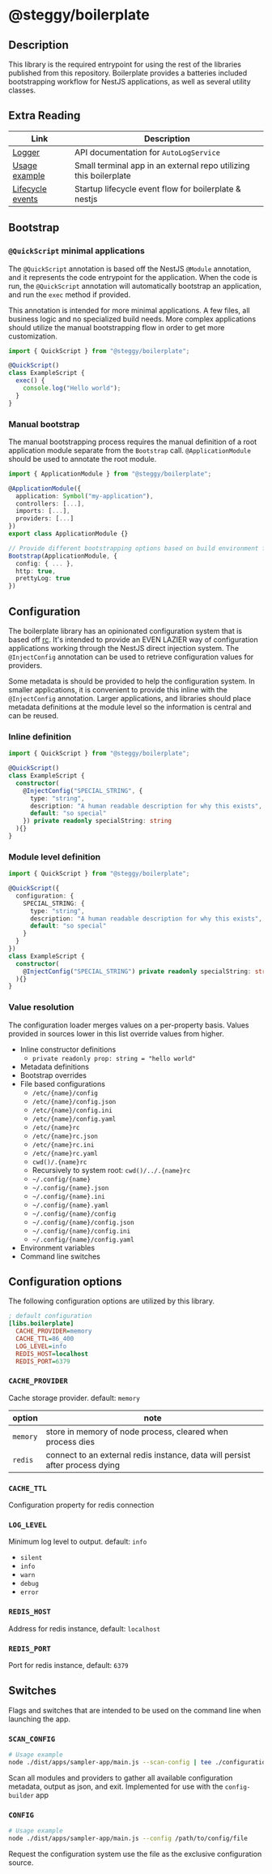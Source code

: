 # @steggy/boilerplate

## Description

This library is the required entrypoint for using the rest of the libraries published from this repository.
Boilerplate provides a batteries included bootstrapping workflow for NestJS applications, as well as several utility classes.

## Extra Reading

| Link | Description |
| --- | --- |
| [Logger](./docs/logger.md) | API documentation for `AutoLogService` |
| [Usage example](https://github.com/mp3three/quickscript) | Small terminal app in an external repo utilizing this boilerplate |
| [Lifecycle events](./docs/lifecycle.md) | Startup lifecycle event flow for boilerplate & nestjs |

## Bootstrap

### `@QuickScript` minimal applications

The `@QuickScript` annotation is based off the NestJS `@Module` annotation, and it represents the code entrypoint for the application.
When the code is run, the `@QuickScript` annotation will automatically bootstrap an application, and run the `exec` method if provided.

This annotation is intended for more minimal applications.
A few files, all business logic and no specialized build needs.
More complex applications should utilize the manual bootstrapping flow in order to get more customization.

```typescript
import { QuickScript } from "@steggy/boilerplate";

@QuickScript()
class ExampleScript {
  exec() {
    console.log("Hello world");
  }
}
```

### Manual bootstrap

The manual bootstrapping process requires the manual definition of a root application module separate from the `Bootstrap` call.
`@ApplicationModule` should be used to annotate the root module.

```typescript
import { ApplicationModule } from "@steggy/boilerplate";

@ApplicationModule({
  application: Symbol("my-application"),
  controllers: [...],
  imports: [...],
  providers: [...]
})
export class ApplicationModule {}

// Provide different bootstrapping options based on build environment files
Bootstrap(ApplicationModule, {
  config: { ... },
  http: true,
  prettyLog: true
})
```

## Configuration

The boilerplate library has an opinionated configuration system that is based off [rc](https://www.npmjs.com/package/rc).
It's intended to provide an EVEN LAZIER way of configuration applications working through the NestJS direct injection system.
The `@InjectConfig` annotation can be used to retrieve configuration values for providers.

Some metadata is should be provided to help the configuration system.
In smaller applications, it is convenient to provide this inline with the `@InjectConfig` annotation.
Larger applications, and libraries should place metadata definitions at the module level so the information is central and can be reused.

### Inline definition

```typescript
import { QuickScript } from "@steggy/boilerplate";

@QuickScript()
class ExampleScript {
  constructor(
    @InjectConfig("SPECIAL_STRING", {
      type: "string",
      description: "A human readable description for why this exists",
      default: "so special"
    }) private readonly specialString: string
  ){}
}
```

### Module level definition

```typescript
import { QuickScript } from "@steggy/boilerplate";

@QuickScript({
  configuration: {
    SPECIAL_STRING: {
      type: "string",
      description: "A human readable description for why this exists",
      default: "so special"
    }
  }
})
class ExampleScript {
  constructor(
    @InjectConfig("SPECIAL_STRING") private readonly specialString: string
  ){}
}
```

### Value resolution

The configuration loader merges values on a per-property basis.
Values provided in sources lower in this list override values from higher.

- Inline constructor definitions
  - `private readonly prop: string = "hello world"`
- Metadata definitions
- Bootstrap overrides
- File based configurations
  - `/etc/{name}/config`
  - `/etc/{name}/config.json`
  - `/etc/{name}/config.ini`
  - `/etc/{name}/config.yaml`
  - `/etc/{name}rc`
  - `/etc/{name}rc.json`
  - `/etc/{name}rc.ini`
  - `/etc/{name}rc.yaml`
  - `cwd()/.{name}rc`
  - Recursively to system root: `cwd()/../.{name}rc`
  - `~/.config/{name}`
  - `~/.config/{name}.json`
  - `~/.config/{name}.ini`
  - `~/.config/{name}.yaml`
  - `~/.config/{name}/config`
  - `~/.config/{name}/config.json`
  - `~/.config/{name}/config.ini`
  - `~/.config/{name}/config.yaml`
- Environment variables
- Command line switches

## Configuration options

The following configuration options are utilized by this library.

```ini
; default configuration
[libs.boilerplate]
  CACHE_PROVIDER=memory
  CACHE_TTL=86_400
  LOG_LEVEL=info
  REDIS_HOST=localhost
  REDIS_PORT=6379
```

### `CACHE_PROVIDER`

Cache storage provider. default: `memory`

| option | note |
| --- | --- |
| `memory` | store in memory of node process, cleared when process dies |
| `redis` | connect to an external redis instance, data will persist after process dying |

### `CACHE_TTL`

Configuration property for redis connection

### `LOG_LEVEL`

Minimum log level to output. default: `info`

- `silent`
- `info`
- `warn`
- `debug`
- `error`

### `REDIS_HOST`

Address for redis instance, default: `localhost`

### `REDIS_PORT`

Port for redis instance, default: `6379`

## Switches

Flags and switches that are intended to be used on the command line when launching the app.

### `SCAN_CONFIG`

```bash
# Usage example
node ./dist/apps/sampler-app/main.js --scan-config | tee ./configuration.json
```

Scan all modules and providers to gather all available configuration metadata, output as json, and exit.
Implemented for use with the `config-builder` app

### `CONFIG`

```bash
# Usage example
node ./dist/apps/sampler-app/main.js --config /path/to/config/file
```

Request the configuration system use the file as the exclusive configuration source.
